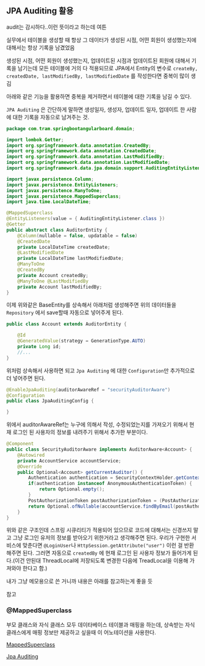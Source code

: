## JPA Auditing 활용

audit는 감시하다..이런 뜻이라고 하는데 여튼

실무에서 테이블을 생성할 때 항상 그 데이터가 생성된 시점, 어떤 회원이 생성했는지에 대해서는 항상 기록을 남겼었음

생성된 시점, 어떤 회원이 생성했는지, 업데이트된 시점과 업데이트된 회원에 대해서 기록을 남기는데 모든 테이블에 거의 다 적용되므로 JPA에서 Entity의 변수로 `createBy, createdDate, lastModifiedBy, lastModifiedDate` 를 작성한다면 중복이 많이 생김



아래와 같은 기능을 활용하면 중복을 제거하면서 테이블에 대한 기록을 남길 수 있다.

`JPA Auditing` 은 간단하게 말하면 생성일자, 생성자, 업데이트 일자, 업데이트 한 사람에 대한 기록을 자동으로 남겨주는 것.

```java
package com.tram.springbootangularboard.domain;

import lombok.Getter;
import org.springframework.data.annotation.CreatedBy;
import org.springframework.data.annotation.CreatedDate;
import org.springframework.data.annotation.LastModifiedBy;
import org.springframework.data.annotation.LastModifiedDate;
import org.springframework.data.jpa.domain.support.AuditingEntityListener;

import javax.persistence.Column;
import javax.persistence.EntityListeners;
import javax.persistence.ManyToOne;
import javax.persistence.MappedSuperclass;
import java.time.LocalDateTime;

@MappedSuperclass
@EntityListeners(value = { AuditingEntityListener.class })
@Getter
public abstract class AuditorEntity {
    @Column(nullable = false, updatable = false)
    @CreatedDate
    private LocalDateTime createdDate;
    @LastModifiedDate
    private LocalDateTime lastModifiedDate;
    @ManyToOne
    @CreatedBy
    private Account createdBy;
    @ManyToOne @LastModifiedBy
    private Account lastModifiedBy;
}

```

이제 위와같은 BaseEntity를 상속해서 아래처럼 생성해주면 위의 데이터들을 `Repository`  에서 save할때 자동으로 넣어주게 된다.

```java
public class Account extends AuditorEntity {

    @Id
    @GeneratedValue(strategy = GenerationType.AUTO)
    private Long id;
    //...
}
```

위처럼 상속해서 사용하면 되고 `Jpa Auditing` 에 대한 `Configuration`만 추가적으로 더 넣어주면 된다.

```java
@EnableJpaAuditing(auditorAwareRef = "securityAuditorAware")
@Configuration
public class JpaAuditingConfig {

}
```

위에서 auditorAwareRef는 누구에 의해서 작성, 수정되었는지를 가져오기 위해서 현재 로그인 된 사용자의 정보를 내려주기 위해서 추가한 부분이다.

```java
@Component
public class SecurityAuditorAware implements AuditorAware<Account> {
    @Autowired
    private AccountService accountService;
    @Override
    public Optional<Account> getCurrentAuditor() {
        Authentication authentication = SecurityContextHolder.getContext().getAuthentication();
        if(authentication instanceof AnonymousAuthenticationToken) {
            return Optional.empty();
        }
        PostAuthorizationToken postAuthorizationToken = (PostAuthorizationToken)authentication;
        return Optional.ofNullable(accountService.findByEmail(postAuthorizationToken.getAccountContext().getAccount().getEmail()));
    }
}
```

위와 같은 구조인데 스프링 시큐리티가 적용되어 있으므로 코드에 대해서는 신경쓰지 말고 그냥 로그인 유저의 정보를 받아오기 위한거라고 생각해주면 된다. 우리가 구현한 서비스에 맞춘다면 `@LoginUser`나 `HttpSession.getAttribute("user")` 이런 걸 반환해주면 된다. 그러면 자동으로 `createdBy`  에 현재 로그인 된 사용자 정보가 들어가게 된다.(이건 안된대 ThreadLocal에 저장되도록 변경한 다음에 TreadLocal을 이용해 가져와야 한다고 함.)

내가 그냥 메모용으로 쓴 거니까 내용은 아래를 참고하는게 좋을 듯



참고

### @MappedSuperclass

부모 클래스와 자식 클래스 모두 데이타베이스 테이블과 매핑을 하는데, 상속받는 자식클래스에게 매핑 정보만 제공하고 싶을때 이 어노테이션을 사용한다.

[MappedSuperclass](http://feco.tistory.com/13)



[Jpa Auditing](http://blusky10.tistory.com/316)
